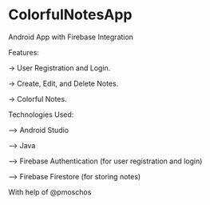 # ColorfulNotesApp

Android App with Firebase Integration

Features:

-> User Registration and Login.

-> Create, Edit, and Delete Notes.

-> Colorful Notes.

Technologies Used:

--> Android Studio

--> Java

--> Firebase Authentication (for user registration and login)

--> Firebase Firestore (for storing notes)

With help of @pmoschos

